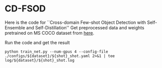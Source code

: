 # CD-FSOD
Here is the code for ``Cross-domain Few-shot Object Detection with Self-Ensemble and Self-Distillation''
Get preprocessed data and weights pretrained on MS COCO dataset from [here](https://github.com/XXX-YES/FSOD).

Run the code and get the result

    
    python train_net.py --num-gpus 4 --config-file ./configs/${dataset}/${shot}_shot.yaml 2>&1 | tee log/${dataset}/${shot}_shot.log
    
